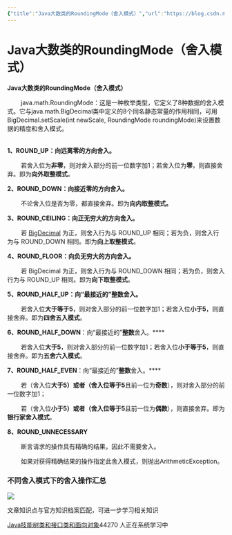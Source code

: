 ```yaml
---
{"title":"Java大数类的RoundingMode（舍入模式）","url":"https://blog.csdn.net/bailu666666/article/details/79829902","clipped_at":"2022-07-28 20:29:04","tags":["无"],"dg-publish":true,"permalink":"/阅读库藏/Java大数类的RoundingMode-舍入模式_1659011344/","dgPassFrontmatter":true}
---
```



# Java大数类的RoundingMode（舍入模式）

**Java大数类的RoundingMode（舍入模式）**  

  
        java.math.RoundingMode：这是一种枚举类型，它定义了8种数据的舍入模式。它与java.math.BigDecimal类中定义的8个同名静态常量的作用相同，可用BigDecimal.setScale(int newScale, RoundingMode roundingMode)来设置数据的精度和舍入模式。  
        

**1、ROUND\_UP：向远离零的方向舍入。**

        若舍入位为**非零**，则对舍入部分的前一位数字加1；若舍入位为**零**，则直接舍弃。即为**向外取整模式**。

**2、ROUND\_DOWN：向接近零的方向舍入。**

        不论舍入位是否为零，都直接舍弃。即为**向内取整模式。**

**3、ROUND\_CEILING：向正无穷大的方向舍入。**

        若 [BigDecimal](https://so.csdn.net/so/search?q=BigDecimal&spm=1001.2101.3001.7020) 为正，则舍入行为与 ROUND\_UP 相同；若为负，则舍入行为与 ROUND\_DOWN 相同。即为**向上取整模式**。

**4、ROUND\_FLOOR：向负无穷大的方向舍入。**

        若 BigDecimal 为正，则舍入行为与 ROUND\_DOWN 相同；若为负，则舍入行为与 ROUND\_UP 相同。即为**向下取整模式**。

**5、ROUND\_HALF\_UP：向“最接近的”整数舍入。**

        若舍入位**大于等于5**，则对舍入部分的前一位数字加1；若舍入位**小于5**，则直接舍弃。即为**四舍五入模式**。

**6、ROUND\_HALF\_DOWN**：向“最接近的”**整数**舍入。****

        若舍入位**大于5**，则对舍入部分的前一位数字加1；若舍入位**小于等于5**，则直接舍弃。即为**五舍六入模式**。

**7、ROUND\_HALF\_EVEN**：向“最接近的”**整数**舍入。****

        若（舍入位**大于5）**或者（舍入位**等于5**且前一位为**奇数**），则对舍入部分的前一位数字加1；

        若（舍入位**小于5）**或者（舍入位**等于5**且前一位为**偶数**），则直接舍弃。即为**银行家舍入模式**。

**8、ROUND\_UNNECESSARY**

        断言请求的操作具有精确的结果，因此不需要舍入。

        如果对获得精确结果的操作指定此舍入模式，则抛出ArithmeticException。

### **不同舍入模式下的舍入操作汇总**

![](/img/user/阅读库藏/assets/1659011344-c86eceadd88f962b6cdb52b5bbb8dbe2.png)

文章知识点与官方知识档案匹配，可进一步学习相关知识

[Java技能树](https://edu.csdn.net/skill/java/java-0593e0b9c9f74799a204d697f0db488b)[类和接口](https://edu.csdn.net/skill/java/java-0593e0b9c9f74799a204d697f0db488b)[类和面向对象](https://edu.csdn.net/skill/java/java-0593e0b9c9f74799a204d697f0db488b)44270 人正在系统学习中